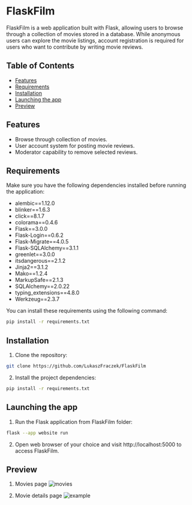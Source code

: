 # FlaskFilm

FlaskFilm is a web application built with Flask, allowing users to browse through a collection of movies stored in a database. While anonymous users can explore the movie listings, account registration is required for users who want to contribute by writing movie reviews.

## Table of Contents

- [Features](#features)
- [Requirements](#requirements)
- [Installation](#installation)
- [Launching the app](#launching-the-app)
- [Preview](#preview)

## Features

- Browse through collection of movies.
- User account system for posting movie reviews.
- Moderator capability to remove selected reviews.

## Requirements

Make sure you have the following dependencies installed before running the application:

- alembic==1.12.0
- blinker==1.6.3
- click==8.1.7
- colorama==0.4.6
- Flask==3.0.0
- Flask-Login==0.6.2
- Flask-Migrate==4.0.5
- Flask-SQLAlchemy==3.1.1
- greenlet==3.0.0
- itsdangerous==2.1.2
- Jinja2==3.1.2
- Mako==1.2.4
- MarkupSafe==2.1.3
- SQLAlchemy==2.0.22
- typing_extensions==4.8.0
- Werkzeug==2.3.7

You can install these requirements using the following command:

```bash
pip install -r requirements.txt
```

## Installation

1. Clone the repository:
```bash
git clone https://github.com/LukaszFraczek/FlaskFilm
```

2. Install the project dependencies:
```bash
pip install -r requirements.txt
```

## Launching the app

1. Run the Flask application from FlaskFilm folder:
```bash
flask --app website run
```

2. Open web browser of your choice and visit http://localhost:5000 to access FlaskFilm.

## Preview

1. Movies page
![movies](https://github.com/LukaszFraczek/FlaskFilm/assets/30197518/20bb5a1e-ba69-4ef7-bdcf-05ab3b2d20b1)


2. Movie details page
![example](https://github.com/LukaszFraczek/FlaskFilm/assets/30197518/d52e1e4f-47ee-4b35-af41-b45c8d0aae99)

